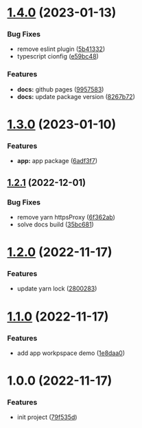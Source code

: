 # [1.4.0](https://github.com/busyhe/monorepo-template/compare/v1.3.0...v1.4.0) (2023-01-13)


### Bug Fixes

* remove eslint plugin ([5b41332](https://github.com/busyhe/monorepo-template/commit/5b413322f2bd0c3372858eefa2c56380246cf6a3))
* typescript cionfig ([e59bc48](https://github.com/busyhe/monorepo-template/commit/e59bc481c6b6d2ae0e31ee8e9b94e7bc2ffad605))


### Features

* **docs:** github pages ([9957583](https://github.com/busyhe/monorepo-template/commit/9957583e4b7e1f07c5cc28d6627bc3db2bd15ae6))
* **docs:** update package version ([8267b72](https://github.com/busyhe/monorepo-template/commit/8267b72e837deba5e162163cc4f1ac4e6f625fc2))

# [1.3.0](https://github.com/busyhe/monorepo-template/compare/v1.2.1...v1.3.0) (2023-01-10)


### Features

* **app:** app package ([6adf3f7](https://github.com/busyhe/monorepo-template/commit/6adf3f7d395106575371a157a88edd27ecf06b1c))

## [1.2.1](https://github.com/busyhe/monorepo-template/compare/v1.2.0...v1.2.1) (2022-12-01)


### Bug Fixes

* remove yarn httpsProxy ([6f362ab](https://github.com/busyhe/monorepo-template/commit/6f362ab220eb6330ca9d40ea823fc9212bc42bb5))
* solve docs build ([35bc681](https://github.com/busyhe/monorepo-template/commit/35bc681514240570a8a4c95f5122d4b31c3f3704))

# [1.2.0](https://github.com/busyhe/monorepo-template/compare/v1.1.0...v1.2.0) (2022-11-17)


### Features

* update yarn lock ([2800283](https://github.com/busyhe/monorepo-template/commit/2800283ae9a559820fd2bd7b2ace88c49a84808e))

# [1.1.0](https://github.com/busyhe/monorepo-template/compare/v1.0.0...v1.1.0) (2022-11-17)


### Features

* add app workpspace demo ([1e8daa0](https://github.com/busyhe/monorepo-template/commit/1e8daa0f3c9a27d5d0e0833560346b9ac881169c))

# 1.0.0 (2022-11-17)


### Features

* init project ([79f535d](https://github.com/busyhe/monorepo-template/commit/79f535d3a66413ccc4841df47fea760c65016d8d))
